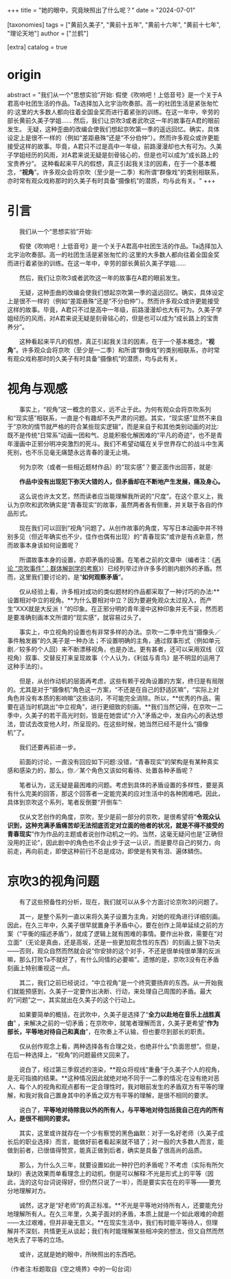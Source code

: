 +++
title = "她的眼中，究竟映照出了什么呢？"
date = "2024-07-01"

[taxonomies]
tags = ["黄前久美子", "黄前十五年", "黄前十六年", "黄前十七年", "理论天地"]
author = ["兰鹤"]

[extra]
catalog = true
# origin 
abstract = "我们从一个“思想实验”开始∶  假使《吹响吧！上低音号》是一个关于A君高中社团生活的作品。Ta选择加入北宇治吹奏部。高一的社团生活是紧张匆忙的∶这里的大多数人都向往着全国金奖而进行着紧张的训练。在这一年中，辛劳的部长黄前久美子学姐……  然后，我们让京吹3或者武吹这一年的故事在A君的眼前发生。  无疑，这种歪曲的改编会使我们想起京吹第一季的遥远回忆。确实，具体设定上是很不一样的（例如“差距悬殊”还是“不分伯仲”）。然而许多观众或许更能接受这样的故事。毕竟，A君只不过是高中一年级，前路漫漫却也大有可为。久美子学姐经历的风雨，对A君来说无疑是刻骨铭心的，但是也可以成为“成长路上的宝贵养分”。  这种看起来平凡的假想，真正引起我关注的因素，在于一个基本概念，“**视角**”。许多观众会将京吹（至少是一二季）和所谓“群像戏”的类别相联系，亦时常有观众戏称那时的久美子有时具备“摄像机”的潜质，均与此有关。"
+++


# 引言
&emsp;&emsp;我们从一个“思想实验”开始∶

&emsp;&emsp;假使《吹响吧！上低音号》是一个关于A君高中社团生活的作品。Ta选择加入北宇治吹奏部。高一的社团生活是紧张匆忙的∶这里的大多数人都向往着全国金奖而进行着紧张的训练。在这一年中，辛劳的部长黄前久美子学姐……

&emsp;&emsp;然后，我们让京吹3或者武吹这一年的故事在A君的眼前发生。

&emsp;&emsp;无疑，这种歪曲的改编会使我们想起京吹第一季的遥远回忆。确实，具体设定上是很不一样的（例如“差距悬殊”还是“不分伯仲”）。然而许多观众或许更能接受这样的故事。毕竟，A君只不过是高中一年级，前路漫漫却也大有可为。久美子学姐经历的风雨，对A君来说无疑是刻骨铭心的，但是也可以成为“成长路上的宝贵养分”。

&emsp;&emsp;这种看起来平凡的假想，真正引起我关注的因素，在于一个基本概念，“**视角**”。许多观众会将京吹（至少是一二季）和所谓“群像戏”的类别相联系，亦时常有观众戏称那时的久美子有时具备“摄像机”的潜质，均与此有关。

# 视角与观感

&emsp;&emsp;事实上，“视角”这一概念的意义，远不止于此。为何有观众会将京吹系列和“现实感”相联系，一直是个有趣却不失严肃的问题。其实，“现实感”显然不来自于“京吹的情节就严格的符合某些现实逻辑”，而是来自于和其他类别动画的对比∶既不是传统“日常系”动画一团和气、总能积极化解困难的“平凡的奇迹”，也不是青年漫画中正邪分明冲突激烈的死斗。我们不希望动辄在关乎世界存亡的战斗中生离死别，也不乐见毫无痛楚永远青春的漫无止境。

&emsp;&emsp;何为京吹（或者一些相近题材作品）的“现实感”？要正面作出回答，就是∶

&emsp;&emsp;**作品中没有出现犯下弥天大错的人，但矛盾却在不断地产生发展，痛及身心。**

&emsp;&emsp;这么说也许太文艺，然而读者应当能理解我所说的“尺度”。在这个意义上，我认为京吹和武吹确实是“青春现实”的故事，虽然两者各有侧重，并关联于各自的作品形式。

&emsp;&emsp;现在我们可以回到“视角”问题了。从创作故事的角度，写写日本动画中并不特别多见（但近年确实也不少，佳作也偶有出现）的“青春现实”或许是有点新意，然而故事本身该如何设置呢？

&emsp;&emsp;所谓故事本身的设置，亦即矛盾的设置。在笔者之前的文章中（编者注：《[再论 “京吹事件”：群体解剖学的考察](/2024/06/30/contradictions/)》）已经列举过许许多多的剧内剧外的矛盾。然而，这里我们要讨论的，是“**如何观察矛盾**”。

&emsp;&emsp;仅从经验上看，许多相对成功的类似题材的作品都采取了一种讨巧的办法∶**设置相对中立的视角。**为什么要相对中立？因为要避免观众太过投入，而产生“XXX就是大反派！”的印象。在正邪分明的青年漫中这种印象并无不妥，然而若是要准确刻画本文所谓的“现实感”，就容易过头了。

&emsp;&emsp;事实上，中立视角的设置也有非常多样的办法。京吹一二季中充当“摄像头／事件触发器”的久美子是一种办法；不设置明确的主角，通过叙事形式（例如单元剧／较多的个人回）来不断漂移视角，也是办法。更有甚者，还可以采用双线（双视角）叙事、交替反打来呈现故事（个人认为，《利兹与青鸟》是不明显的运用了这种手法的）。

&emsp;&emsp;但是，从创作动机的层面再考虑，这些有赖于视角设置的方案，终归是有局限的。尤其是对于“摄像机”角色这一方案，“不还是在自己的舒适区嘛”，“实际上对角色并没有本质的影响嘛”这些诘问，不可能完全消除。所以，**优秀的作品，需要在适当时机跳出“中立视角”，进行更细致的刻画。**我们当然记得，在京吹一二季中，久美子的若干高光时刻，皆是在她尝试“介入”矛盾之中，发自内心的表达想法，尝试去改变他人时，所呈现的。在这些时候，她当然已经不是什么“摄像机”了。

&emsp;&emsp;我们还要再前进一步。

&emsp;&emsp;前面的讨论，一直没有回应如下问题∶没错，“青春现实”的架构是有某种真实感和感染力的，那么，你／某个角色又该如何看待、处置各种矛盾呢？

&emsp;&emsp;笔者认为，这无疑是最困难的问题。考虑到具体的矛盾设置的多样性，要是真有什么完美的回答，那这个回答者一定能完美的应对生活中的各种困难吧。因此，具体到京吹这个系列，笔者反倒要“开倒车”∶

&emsp;&emsp;仅从文艺创作的角度，京吹，至少是前一部分的京吹，是很希望将“**令观众认识到，这种充满矛盾痛苦却无法彻底否定对立面的他者的状况，就是不得不接受的青春现实**”作为作品的主题或者说创作动机之一的。当然，这毫无疑问也是“正确但没用的正论”，因此剧中的角色也不会止步于这一认识，而是要尽自己的努力，向前走，再向前走，即使这种前行不总是成功，即使是有笑有泪、遍体鳞伤。

# 京吹3的视角问题

&emsp;&emsp;有了这些预备性的分析，现在，我们就可以从多个方面讨论京吹3的问题了。

&emsp;&emsp;其一，是整个系列一直以来将久美子设置为主角，对她的视角进行详细刻画。因此，在久三年中，久美子很早就置身于矛盾中心，要在创作上简单延续之前的方案（“平衡的描述矛盾”），就成了逻辑上就有困难的事情。要作出补救，需要在“对立面”（无论是真由，还是高坂，还是一些更加观念性的东西）的刻画上狠下功夫——否则，观众自然而然就会说“你安排的这个对手，不还是很单纯很单薄的反派嘛，那么打败Ta不就好了，有什么同情的必要嘛”。遗憾的是，京吹3没有在矛盾刻画上特别重视这一点。

&emsp;&emsp;其二，我们之前已经说过，“中立视角”是一个终究要扬弃的东西。从一开始我们就能预感到，久美子一定要作出决断、行动，来处理自己周围的矛盾。最大的“问题”之一，其实就出在久美子的这个行动上。

&emsp;&emsp;如果要简单的概括，在武吹中，久美子是选择了“**全力以赴地在音乐上战胜真由**” ，来解决之前的一切矛盾；在京吹中，就笔者理解而言，久美子更希望“**作为部长，平等地对待自己和真由**”，在吹奏上不认输，但也要尽到部长的职责。

&emsp;&emsp;仅从创作观念上看，两种选择各有合理之处，也绝非什么“负面思想”。但是，在后一种选择上，“视角”的问题最终又回来了。

&emsp;&emsp;说白了，经过第三季叙述的渲染，**观众将视线“重叠”于久美子个人的视角，是无可指摘的结果。**这种情况因此就绝对地不同于一二季的情况∶在没有绝对恶人、每个人的视角和观点都有一定合理性时，我对眼前发生的矛盾双方有平等的理解，和我对我自己置身其中的矛盾之双方有平等的理解，是很不相同的要求。

&emsp;&emsp;说白了，**平等地对待除我以外的所有人，与平等地对待包括我自己在内的所有人，是很不相同的要求。**

&emsp;&emsp;其实，这里或许就存在一个少有察觉的黑色幽默：对于一名好老师（久美子成长后的职业选择）而言，能做好前者看起来就不错了；对一般的大多数人而言，能做到前者，已很值得赞赏，能真正做到后者，确实是具备了很高尚的品质。

&emsp;&emsp;那么，为什么久三年，就要设置如此一种拧巴的矛盾呢？不考虑（实际有所欠缺的）表达效果而单看理念上的动机，倒是可以解释∶不光是形式上的平等（因此，泷的这句台词说得好，但仍然只说了一半），而是要实实在在的平等——要充分地理解对方。

&emsp;&emsp;诚然，这才是“好老师”的真正标准。**不光是平等地对待所有人，还要能充分地理解所有人。在久三年里，久美子面对的矛盾，本质上就是一个如此艰难的命题——太过艰难，但并非毫无意义。**在现实生活中，我们有时能平等待人，但理解并不深刻，共情更无从谈起；我们有时能理解某些相冲突的想法，但又自然而然地失去了平等的立场。

&emsp;&emsp;或许，这就是她的眼中，所映照出的东西吧。

（作者注∶标题取自《空之境界》中的一句台词）
